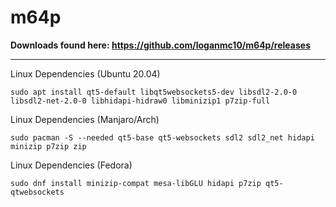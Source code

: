 # m64p

**Downloads found here: https://github.com/loganmc10/m64p/releases**
___

Linux Dependencies (Ubuntu 20.04)
```
sudo apt install qt5-default libqt5websockets5-dev libsdl2-2.0-0 libsdl2-net-2.0-0 libhidapi-hidraw0 libminizip1 p7zip-full
```
Linux Dependencies (Manjaro/Arch)
```
sudo pacman -S --needed qt5-base qt5-websockets sdl2 sdl2_net hidapi minizip p7zip zip
```
Linux Dependencies (Fedora)
```
sudo dnf install minizip-compat mesa-libGLU hidapi p7zip qt5-qtwebsockets
```

